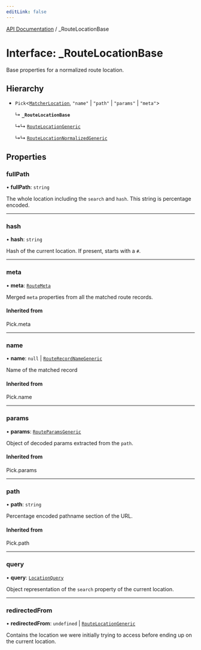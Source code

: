 ```yaml
---
editLink: false
---
```


[API Documentation](../index.md) / \_RouteLocationBase

# Interface: \_RouteLocationBase

Base properties for a normalized route location.

## Hierarchy

- `Pick`\<[`MatcherLocation`](MatcherLocation.md), ``"name"`` \| ``"path"`` \| ``"params"`` \| ``"meta"``\>

  ↳ **`_RouteLocationBase`**

  ↳↳ [`RouteLocationGeneric`](RouteLocationGeneric.md)

  ↳↳ [`RouteLocationNormalizedGeneric`](RouteLocationNormalizedGeneric.md)

## Properties

### fullPath

• **fullPath**: `string`

The whole location including the `search` and `hash`. This string is
percentage encoded.

___

### hash

• **hash**: `string`

Hash of the current location. If present, starts with a `#`.

___

### meta

• **meta**: [`RouteMeta`](RouteMeta.md)

Merged `meta` properties from all the matched route records.

#### Inherited from

Pick.meta

___

### name

• **name**: ``null`` \| [`RouteRecordNameGeneric`](../index.md#RouteRecordNameGeneric)

Name of the matched record

#### Inherited from

Pick.name

___

### params

• **params**: [`RouteParamsGeneric`](../index.md#RouteParamsGeneric)

Object of decoded params extracted from the `path`.

#### Inherited from

Pick.params

___

### path

• **path**: `string`

Percentage encoded pathname section of the URL.

#### Inherited from

Pick.path

___

### query

• **query**: [`LocationQuery`](../index.md#LocationQuery)

Object representation of the `search` property of the current location.

___

### redirectedFrom

• **redirectedFrom**: `undefined` \| [`RouteLocationGeneric`](RouteLocationGeneric.md)

Contains the location we were initially trying to access before ending up
on the current location.
